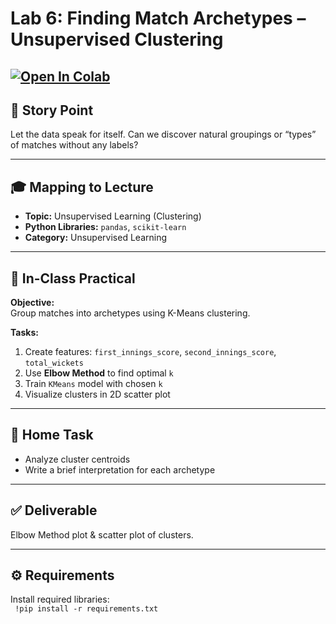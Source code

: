 # Lab 6: Finding Match Archetypes – Unsupervised Clustering

[![Open In Colab](https://colab.research.google.com/assets/colab-badge.svg)](
https://github.com/KP-AI-ML-Labs/Lab6-Clustering/blob/main/g_Lab6_S.ipynb)
---

## 📖 Story Point  
Let the data speak for itself. Can we discover natural groupings or “types” of matches without any labels?  

---

## 🎓 Mapping to Lecture  
- **Topic:** Unsupervised Learning (Clustering)  
- **Python Libraries:** `pandas`, `scikit-learn`  
- **Category:** Unsupervised Learning  

---

## 🧪 In-Class Practical  

**Objective:**  
Group matches into archetypes using K-Means clustering.  

**Tasks:**  
1. Create features: `first_innings_score`, `second_innings_score`, `total_wickets`  
2. Use **Elbow Method** to find optimal `k`  
3. Train `KMeans` model with chosen `k`  
4. Visualize clusters in 2D scatter plot  

---

## 🏡 Home Task  
- Analyze cluster centroids  
- Write a brief interpretation for each archetype  

---

## ✅ Deliverable  
Elbow Method plot & scatter plot of clusters.  

---

## ⚙ Requirements  
Install required libraries:  
` !pip install -r requirements.txt`
